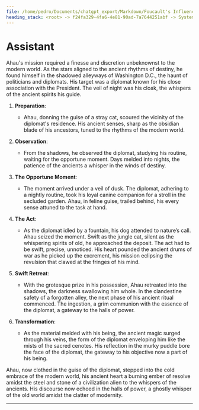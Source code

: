 ```yaml
---
file: /home/pedro/Documents/chatgpt_export/Markdown/Foucault's Influence in Humanities.md
heading_stack: <root> -> f24fa329-4fa6-4e81-90ad-7a7644251abf -> System -> 1f3b43bb-83b7-435a-b058-b8ceeece1862 -> System -> aaa26c41-3275-423c-a8bd-3a34c62d9955 -> User -> 7776b4c7-848d-4588-944b-6a7ff58673d8 -> Assistant -> aaa2f495-7b6b-47e1-a352-c902439bfdbd -> User -> d546338d-e7d5-4534-9a4d-224b0a02ffa6 -> Assistant -> aaa2117f-fb4b-4dd4-a6ca-17266c48425e -> User -> 7f415d9d-ae29-429a-8851-a90f7dc5b178 -> Assistant -> aaa24bbe-a72e-429e-aa99-f2e180763cfa -> User -> 850d1e8f-4715-416b-b369-59e0b76c5e80 -> Assistant -> aaa2113a-d870-4212-8758-573fbb03721f -> User -> f75679a1-0c71-4a54-bb70-fd60fe89c9ea -> Assistant -> aaa22909-eff4-49ae-8266-19aa90e81cfa -> User -> d7ed5d5b-fe4f-4a7e-bff8-6a0cc498cf12 -> Assistant -> aaa27032-081c-4583-a39d-674c3ee79026 -> User -> ceca8b09-a462-4e16-9b62-cf33118d2c1d -> Assistant -> aaa2a4cc-3678-4169-be55-2dcdefcc9f93 -> User -> 059ce7d8-c3e4-4f0b-b2b3-ff2b351b10e8 -> Assistant -> aaa2069e-b3c7-4ba8-be7e-94d88480376c -> User -> 76d375c2-509a-4122-af77-6a87f36e102b -> Assistant -> aaa24e67-9e28-4523-8aff-6601d0631a85 -> User -> 853d5d52-5783-4c98-a3d9-857d22c3ad53 -> Assistant -> aaa251cf-733c-4d58-aa84-fb4c40d00000 -> User -> df09ce85-0768-42a7-a78d-770ede8845e1 -> Assistant
---
```

# Assistant

Ahau's mission required a finesse and discretion unbeknownst to the modern world. As the stars aligned to the ancient rhythms of destiny, he found himself in the shadowed alleyways of Washington D.C., the haunt of politicians and diplomats. His target was a diplomat known for his close association with the President. The veil of night was his cloak, the whispers of the ancient spirits his guide.

1. **Preparation**:
   - Ahau, donning the guise of a stray cat, scoured the vicinity of the diplomat's residence. His ancient senses, sharp as the obsidian blade of his ancestors, tuned to the rhythms of the modern world.

2. **Observation**:
   - From the shadows, he observed the diplomat, studying his routine, waiting for the opportune moment. Days melded into nights, the patience of the ancients a whisper in the winds of destiny.

3. **The Opportune Moment**:
   - The moment arrived under a veil of dusk. The diplomat, adhering to a nightly routine, took his loyal canine companion for a stroll in the secluded garden. Ahau, in feline guise, trailed behind, his every sense attuned to the task at hand.

4. **The Act**:
   - As the diplomat idled by a fountain, his dog attended to nature’s call. Ahau seized the moment. Swift as the jungle cat, silent as the whispering spirits of old, he approached the deposit. The act had to be swift, precise, unnoticed. His heart pounded the ancient drums of war as he picked up the excrement, his mission eclipsing the revulsion that clawed at the fringes of his mind.

5. **Swift Retreat**:
   - With the grotesque prize in his possession, Ahau retreated into the shadows, the darkness swallowing him whole. In the clandestine safety of a forgotten alley, the next phase of his ancient ritual commenced. The ingestion, a grim communion with the essence of the diplomat, a gateway to the halls of power.

6. **Transformation**:
   - As the material melded with his being, the ancient magic surged through his veins, the form of the diplomat enveloping him like the mists of the sacred cenotes. His reflection in the murky puddle bore the face of the diplomat, the gateway to his objective now a part of his being.

Ahau, now clothed in the guise of the diplomat, stepped into the cold embrace of the modern world, his ancient heart a burning ember of resolve amidst the steel and stone of a civilization alien to the whispers of the ancients. His discourse now echoed in the halls of power, a ghostly whisper of the old world amidst the clatter of modernity.

---
